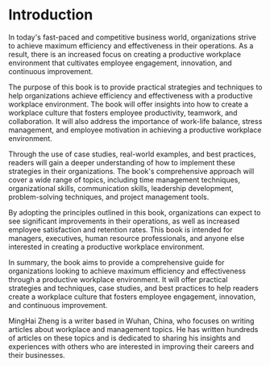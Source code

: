 # Introduction

In today's fast-paced and competitive business world, organizations strive to achieve maximum efficiency and effectiveness in their operations. As a result, there is an increased focus on creating a productive workplace environment that cultivates employee engagement, innovation, and continuous improvement.

The purpose of this book is to provide practical strategies and techniques to help organizations achieve efficiency and effectiveness with a productive workplace environment. The book will offer insights into how to create a workplace culture that fosters employee productivity, teamwork, and collaboration. It will also address the importance of work-life balance, stress management, and employee motivation in achieving a productive workplace environment.

Through the use of case studies, real-world examples, and best practices, readers will gain a deeper understanding of how to implement these strategies in their organizations. The book's comprehensive approach will cover a wide range of topics, including time management techniques, organizational skills, communication skills, leadership development, problem-solving techniques, and project management tools.

By adopting the principles outlined in this book, organizations can expect to see significant improvements in their operations, as well as increased employee satisfaction and retention rates. This book is intended for managers, executives, human resource professionals, and anyone else interested in creating a productive workplace environment.

In summary, the book aims to provide a comprehensive guide for organizations looking to achieve maximum efficiency and effectiveness through a productive workplace environment. It will offer practical strategies and techniques, case studies, and best practices to help readers create a workplace culture that fosters employee engagement, innovation, and continuous improvement.

MingHai Zheng is a writer based in Wuhan, China, who focuses on writing articles about workplace and management topics. He has written hundreds of articles on these topics and is dedicated to sharing his insights and experiences with others who are interested in improving their careers and their businesses.
